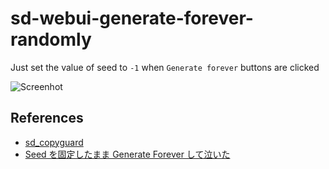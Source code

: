
# sd-webui-generate-forever-randomly

Just set the value of seed to ``-1`` when ``Generate forever`` buttons are clicked

![Screenhot](https://user-images.githubusercontent.com/963961/227722232-16448a23-5b44-4c59-9a65-58e59186ab50.png)

## References

- [sd_copyguard](https://github.com/aka7774/sd_copyguard)
- [Seed を固定したまま Generate Forever して泣いた](https://blue-pen5805.fanbox.cc/posts/5358163)
